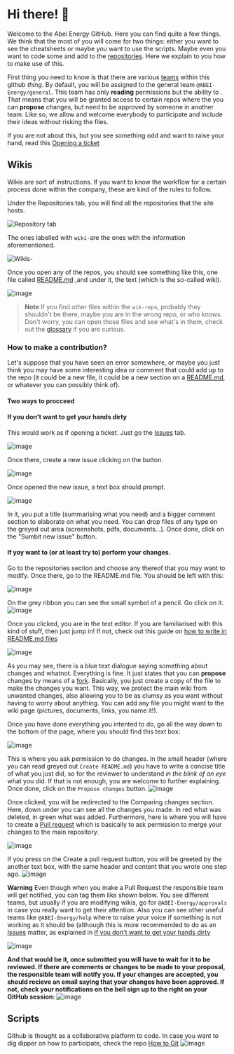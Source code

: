 # Hi there! 👋
Welcome to the Abei Energy GitHub. Here you can find quite a few things. We think that the most of you will come for two things: either you want to see the cheatsheets or maybe you want to use the scripts. Maybe even you want to code some and add to the [repositories](https://docs.github.com/es/get-started/quickstart/github-glossary#repository). Here we explain to you how to make use of this.

First thing you need to know is that there are various [teams](https://docs.github.com/es/get-started/quickstart/github-glossary#team) within this github _thing_. By default, you will be assigned to the general team ```@ABEI-Energy/general```. This team has only __reading__ permissions but the ability to . That means that you will be granted access to certain repos where the you can **propose** changes, but need to be approved by someone in another team. Like so, we allow and welcome everybody to participate and include their ideas without risking the files.

If you are not about this, but you see something odd and want to raise your hand, read this [Opening a ticket](-If-you-don't-want-to-get-your-hands-dirty)

## Wikis

Wikis are sort of instructions. If you want to know the workflow for a certain process done within the company, these are kind of the rules to follow. 

Under the Repositories tab, you will find all the repositories that the site hosts. 
 
![Repository tab](https://user-images.githubusercontent.com/118175657/203808037-ea339ebc-d868-4772-9b3b-a4da785d1517.png)

The ones labelled with ```wiki-```are the ones with the information aforementioned.

![Wikis-](https://user-images.githubusercontent.com/118175657/203818608-45cd1ac6-8742-41c7-be38-84daf1358618.png)

Once you open any of the repos, you should see something like this, one file called [README.md](https://docs.github.com/en/get-started/quickstart/github-glossary#readme)  ,and under it, the text (which is the so-called wiki).

![image](https://user-images.githubusercontent.com/118175657/203818440-dc1c2072-f607-416e-8927-820ac9b0097f.png)

>**Note**
>If you find other files within the ```wik-repo```, probably they shouldn't be there, maybe you are in the wrong repo, or who knows. Don't worry, you can open those files and see what's in them, check out the [glossary](https://docs.github.com/es/get-started/quickstart/github-glossary) if you are curious. 


### How to make a contribution?

Let's suppose that you have seen an error somewhere, or maybe you just think you may have some interesting idea or comment that could add up to the repo (it could be a new file, it could be a new section on a [README.md](https://docs.github.com/en/get-started/quickstart/github-glossary#readme), or whatever you can possibly think of).

#### Two ways to procceed
#### If you don't want to get your hands dirty

This would work as if opening a ticket. Just go the [Issues](https://docs.github.com/es/get-started/quickstart/github-glossary#issue) tab. 

![image](https://user-images.githubusercontent.com/118175657/203834504-8c639074-b112-44f5-8fe3-6fd34531e3fb.png)

Once there, create a new issue clicking on the button. 

![image](https://user-images.githubusercontent.com/118175657/203835009-b564681d-e7df-4346-80ab-e5fdc844bbc1.png)

Once opened the new issue, a text box should prompt. 

![image](https://user-images.githubusercontent.com/118175657/203836550-266cb71c-dfd2-454b-9b39-edacefeb23d6.png)

In it, you put a title (summarising what you need) and a bigger comment section to elaborate on what you need. You can drop files of any type on the greyed out area (screenshots, pdfs, documents...). Once done, click on the "Sumbit new issue" button. 

#### If yoy want to (or at least try to) perform your changes. 
Go to the repositories section and choose any thereof that you may want to modify. Once there, go to the README.md file. You should be left with this:

![image](https://user-images.githubusercontent.com/118175657/203819332-dead0e55-5082-4051-b986-238ab48956eb.png)

On the grey ribbon you can see the small symbol of a pencil. Go click on it.  ![image](https://user-images.githubusercontent.com/118175657/203819793-0698a293-b0b2-43f2-a172-1ac0eadf9418.png)

Once you clicked, you are in the text editor. If you are familiarised with this kind of stuff, then just jump in! If not, check out this guide on [how to write in README.md files](https://docs.github.com/en/get-started/writing-on-github/getting-started-with-writing-and-formatting-on-github/basic-writing-and-formatting-syntax)

![image](https://user-images.githubusercontent.com/118175657/203820024-e33241e2-7ce0-4a11-94f0-a1e26a89f87e.png)

As you may see, there is a blue text dialogue saying something about changes and whatnot. Everything is fine. It just states that you can __propose__ changes by means of a [fork](https://docs.github.com/es/get-started/quickstart/github-glossary#fork). Basically, you just create a copy of the file to make the changes you want. This way, we protect the main wiki from unwanted changes, also allowing you to be as clumsy as you want without having to worry about anything. You can add any file you might want to the wiki page (pictures, documents, links, you name it!).

Once you have done everything you intented to do, go all the way down to the bottom of the page, where you should find this text box:

![image](https://user-images.githubusercontent.com/118175657/203821642-dc8da53c-c342-415d-818f-f7f5d5b4c11c.png)

This is where you ask permission to do changes. In the small header (where you can read greyed out ```Create README.md```) you have to write a concise title of what you just did, so for the reviewer to understand _in the blink of an eye_ what you did. If that is not enough, you are welcome to further explaining. Once done, click on the ```Propose changes``` button. 
![image](https://user-images.githubusercontent.com/118175657/203827067-7042c630-631b-42a2-bf99-38b86d47eaf1.png)

Once clicked, you will be redirected to the Comparing changes section. Here, down under you can see all the changes you made. In red what was deleted, in green what was added. Furthermore, here is where you will have to create a [Pull request](https://docs.github.com/es/get-started/quickstart/github-glossary#pull-request) which is basically to ask permission to merge your changes to the main repository.  

![image](https://user-images.githubusercontent.com/118175657/203827971-37788fc2-2349-4db5-aaa5-04fbccea26ae.png)

If you press on the Create a pull request button, you will be greeted by the another text box, with the same header and content that you wrote one step ago.
![image](https://user-images.githubusercontent.com/118175657/203828940-5b39d36d-25a3-4999-98dc-dac573a5e3ae.png)

**Warning**
Even though when you make a Pull Request the responsible team will get notified, you can tag them like shown below. You see different teams, but usually if you are modifying wikis, go for ```@ABEI-Energy/approvals``` in case you really want to get their attention. Also you can see other useful teams like ```@ABEI-Energy/help``` where to raise your voice if something is not working as it should be (although this is more recommended to do as an [Issues](https://docs.github.com/es/get-started/quickstart/github-glossary#issue) matter, as explained in [If you don't want to get your hands dirty](-If-you-don't-want-to-get-your-hands-dirty)

![image](https://user-images.githubusercontent.com/118175657/203831497-83502a77-783f-4027-a630-1ef3d4e533fc.png)

**And that would be it, once submitted you will have to wait for it to be reviewed. If there are comments or changes to be made to your proposal, the responsible team will notify you. If your changes are accepted, you should recieve an email saying that your changes have been approved. If not, check your notifications on the bell sign up to the right on your GitHub session:**
![image](https://user-images.githubusercontent.com/118175657/203838797-74717416-53de-4d7e-a9c9-9d42f3fe9bd9.png)

## Scripts

Github is thought as a collaborative platform to code. In case you want to dig dipper on how to participate, check the repo [How to Git](https://github.com/ABEI-Energy/wiki-how-to-git)
![image](https://user-images.githubusercontent.com/116873281/203840193-6b8fbf03-f369-4dd1-8fbc-d5567e85ab14.png)


